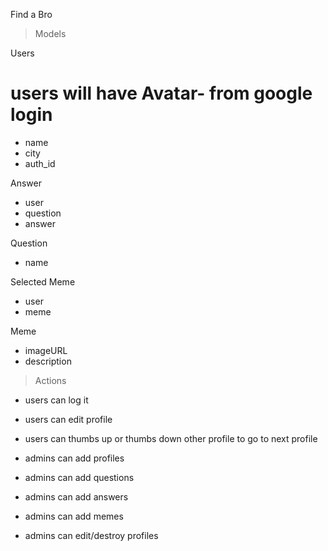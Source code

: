 Find a Bro

> Models

Users

# users will have Avatar- from google login

- name
- city
- auth_id

Answer

- user
- question
- answer

Question

- name

Selected Meme

- user
- meme

Meme

- imageURL
- description

> Actions

- users can log it
- users can edit profile
- users can thumbs up or thumbs down other profile
  to go to next profile

- admins can add profiles
- admins can add questions
- admins can add answers
- admins can add memes
- admins can edit/destroy profiles
